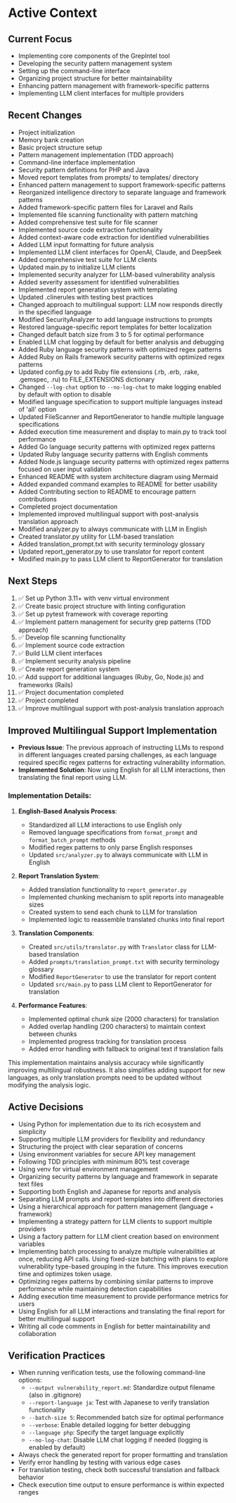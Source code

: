 # Active Context

## Current Focus
- Implementing core components of the GrepIntel tool
- Developing the security pattern management system
- Setting up the command-line interface
- Organizing project structure for better maintainability
- Enhancing pattern management with framework-specific patterns
- Implementing LLM client interfaces for multiple providers

## Recent Changes
- Project initialization
- Memory bank creation
- Basic project structure setup
- Pattern management implementation (TDD approach)
- Command-line interface implementation
- Security pattern definitions for PHP and Java
- Moved report templates from prompts/ to templates/ directory
- Enhanced pattern management to support framework-specific patterns
- Reorganized intelligence directory to separate language and framework patterns
- Added framework-specific pattern files for Laravel and Rails
- Implemented file scanning functionality with pattern matching
- Added comprehensive test suite for file scanner
- Implemented source code extraction functionality
- Added context-aware code extraction for identified vulnerabilities
- Added LLM input formatting for future analysis
- Implemented LLM client interfaces for OpenAI, Claude, and DeepSeek
- Added comprehensive test suite for LLM clients
- Updated main.py to initialize LLM clients
- Implemented security analyzer for LLM-based vulnerability analysis
- Added severity assessment for identified vulnerabilities
- Implemented report generation system with templating
- Updated .clinerules with testing best practices
- Changed approach to multilingual support: LLM now responds directly in the specified language
- Modified SecurityAnalyzer to add language instructions to prompts
- Restored language-specific report templates for better localization
- Changed default batch size from 3 to 5 for optimal performance
- Enabled LLM chat logging by default for better analysis and debugging
- Added Ruby language security patterns with optimized regex patterns
- Added Ruby on Rails framework security patterns with optimized regex patterns
- Updated config.py to add Ruby file extensions (.rb, .erb, .rake, .gemspec, .ru) to FILE_EXTENSIONS dictionary
- Changed `--log-chat` option to `--no-log-chat` to make logging enabled by default with option to disable
- Modified language specification to support multiple languages instead of 'all' option
- Updated FileScanner and ReportGenerator to handle multiple language specifications
- Added execution time measurement and display to main.py to track tool performance
- Added Go language security patterns with optimized regex patterns
- Updated Ruby language security patterns with English comments
- Added Node.js language security patterns with optimized regex patterns focused on user input validation
- Enhanced README with system architecture diagram using Mermaid
- Added expanded command examples to README for better usability
- Added Contributing section to README to encourage pattern contributions
- Completed project documentation
- Implemented improved multilingual support with post-analysis translation approach
- Modified analyzer.py to always communicate with LLM in English
- Created translator.py utility for LLM-based translation
- Added translation_prompt.txt with security terminology glossary
- Updated report_generator.py to use translator for report content
- Modified main.py to pass LLM client to ReportGenerator for translation

## Next Steps
1. ✅ Set up Python 3.11+ with venv virtual environment
2. ✅ Create basic project structure with linting configuration
3. ✅ Set up pytest framework with coverage reporting
4. ✅ Implement pattern management for security grep patterns (TDD approach)
5. ✅ Develop file scanning functionality
6. ✅ Implement source code extraction
7. ✅ Build LLM client interfaces
8. ✅ Implement security analysis pipeline
9. ✅ Create report generation system
10. ✅ Add support for additional languages (Ruby, Go, Node.js) and frameworks (Rails)
11. ✅ Project documentation completed
12. ✅ Project completed
13. ✅ Improve multilingual support with post-analysis translation approach

## Improved Multilingual Support Implementation
- **Previous Issue**: The previous approach of instructing LLMs to respond in different languages created parsing challenges, as each language required specific regex patterns for extracting vulnerability information.
- **Implemented Solution**: Now using English for all LLM interactions, then translating the final report using LLM.

### Implementation Details:
1. **English-Based Analysis Process**:
   - Standardized all LLM interactions to use English only
   - Removed language specifications from `format_prompt` and `format_batch_prompt` methods
   - Modified regex patterns to only parse English responses
   - Updated `src/analyzer.py` to always communicate with LLM in English

2. **Report Translation System**:
   - Added translation functionality to `report_generator.py`
   - Implemented chunking mechanism to split reports into manageable sizes
   - Created system to send each chunk to LLM for translation
   - Implemented logic to reassemble translated chunks into final report

3. **Translation Components**:
   - Created `src/utils/translator.py` with `Translator` class for LLM-based translation
   - Added `prompts/translation_prompt.txt` with security terminology glossary
   - Modified `ReportGenerator` to use the translator for report content
   - Updated `src/main.py` to pass LLM client to ReportGenerator for translation

4. **Performance Features**:
   - Implemented optimal chunk size (2000 characters) for translation
   - Added overlap handling (200 characters) to maintain context between chunks
   - Implemented progress tracking for translation process
   - Added error handling with fallback to original text if translation fails

This implementation maintains analysis accuracy while significantly improving multilingual robustness. It also simplifies adding support for new languages, as only translation prompts need to be updated without modifying the analysis logic.

## Active Decisions
- Using Python for implementation due to its rich ecosystem and simplicity
- Supporting multiple LLM providers for flexibility and redundancy
- Structuring the project with clear separation of concerns
- Using environment variables for secure API key management
- Following TDD principles with minimum 80% test coverage
- Using venv for virtual environment management
- Organizing security patterns by language and framework in separate text files
- Supporting both English and Japanese for reports and analysis
- Separating LLM prompts and report templates into different directories
- Using a hierarchical approach for pattern management (language + framework)
- Implementing a strategy pattern for LLM clients to support multiple providers
- Using a factory pattern for LLM client creation based on environment variables
- Implementing batch processing to analyze multiple vulnerabilities at once, reducing API calls. Using fixed-size batching with plans to explore vulnerability type-based grouping in the future. This improves execution time and optimizes token usage.
- Optimizing regex patterns by combining similar patterns to improve performance while maintaining detection capabilities
- Adding execution time measurement to provide performance metrics for users
- Using English for all LLM interactions and translating the final report for better multilingual support
- Writing all code comments in English for better maintainability and collaboration

## Verification Practices
- When running verification tests, use the following command-line options:
  - `--output vulnerability_report.md`: Standardize output filename (also in .gitignore)
  - `--report-language ja`: Test with Japanese to verify translation functionality
  - `--batch-size 5`: Recommended batch size for optimal performance
  - `--verbose`: Enable detailed logging for better debugging
  - `--language php`: Specify the target language explicitly
  - `--no-log-chat`: Disable LLM chat logging if needed (logging is enabled by default)
- Always check the generated report for proper formatting and translation
- Verify error handling by testing with various edge cases
- For translation testing, check both successful translation and fallback behavior
- Check execution time output to ensure performance is within expected ranges
